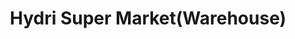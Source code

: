 ---
title: "Hydri Super Market(Warehouse)"
url: /khrchy/hydri-super-market-warehouse/
shop: wholesale
---